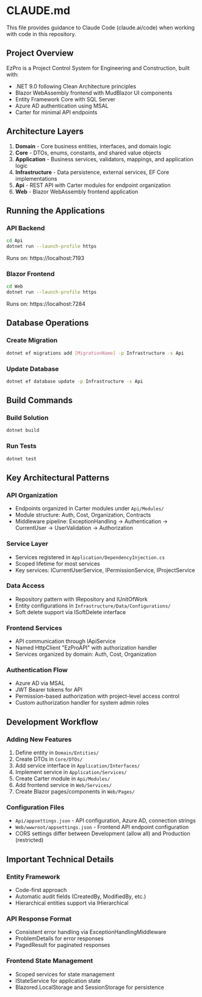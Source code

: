 # CLAUDE.md

This file provides guidance to Claude Code (claude.ai/code) when working with code in this repository.

## Project Overview

EzPro is a Project Control System for Engineering and Construction, built with:
- .NET 9.0 following Clean Architecture principles
- Blazor WebAssembly frontend with MudBlazor UI components
- Entity Framework Core with SQL Server
- Azure AD authentication using MSAL
- Carter for minimal API endpoints

## Architecture Layers

1. **Domain** - Core business entities, interfaces, and domain logic
2. **Core** - DTOs, enums, constants, and shared value objects
3. **Application** - Business services, validators, mappings, and application logic
4. **Infrastructure** - Data persistence, external services, EF Core implementations
5. **Api** - REST API with Carter modules for endpoint organization
6. **Web** - Blazor WebAssembly frontend application

## Running the Applications

### API Backend
```bash
cd Api
dotnet run --launch-profile https
```
Runs on: https://localhost:7193

### Blazor Frontend
```bash
cd Web
dotnet run --launch-profile https
```
Runs on: https://localhost:7284

## Database Operations

### Create Migration
```bash
dotnet ef migrations add [MigrationName] -p Infrastructure -s Api
```

### Update Database
```bash
dotnet ef database update -p Infrastructure -s Api
```

## Build Commands

### Build Solution
```bash
dotnet build
```

### Run Tests
```bash
dotnet test
```

## Key Architectural Patterns

### API Organization
- Endpoints organized in Carter modules under `Api/Modules/`
- Module structure: Auth, Cost, Organization, Contracts
- Middleware pipeline: ExceptionHandling → Authentication → CurrentUser → UserValidation → Authorization

### Service Layer
- Services registered in `Application/DependencyInjection.cs`
- Scoped lifetime for most services
- Key services: ICurrentUserService, IPermissionService, IProjectService

### Data Access
- Repository pattern with IRepository<T> and IUnitOfWork
- Entity configurations in `Infrastructure/Data/Configurations/`
- Soft delete support via ISoftDelete interface

### Frontend Services
- API communication through IApiService
- Named HttpClient "EzProAPI" with authorization handler
- Services organized by domain: Auth, Cost, Organization

### Authentication Flow
- Azure AD via MSAL
- JWT Bearer tokens for API
- Permission-based authorization with project-level access control
- Custom authorization handler for system admin roles

## Development Workflow

### Adding New Features
1. Define entity in `Domain/Entities/`
2. Create DTOs in `Core/DTOs/`
3. Add service interface in `Application/Interfaces/`
4. Implement service in `Application/Services/`
5. Create Carter module in `Api/Modules/`
6. Add frontend service in `Web/Services/`
7. Create Blazor pages/components in `Web/Pages/`

### Configuration Files
- `Api/appsettings.json` - API configuration, Azure AD, connection strings
- `Web/wwwroot/appsettings.json` - Frontend API endpoint configuration
- CORS settings differ between Development (allow all) and Production (restricted)

## Important Technical Details

### Entity Framework
- Code-first approach
- Automatic audit fields (CreatedBy, ModifiedBy, etc.)
- Hierarchical entities support via IHierarchical<T>

### API Response Format
- Consistent error handling via ExceptionHandlingMiddleware
- ProblemDetails for error responses
- PagedResult<T> for paginated responses

### Frontend State Management
- Scoped services for state management
- IStateService for application state
- Blazored.LocalStorage and SessionStorage for persistence